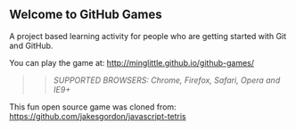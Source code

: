 ## Welcome to GitHub Games

A project based learning activity for people who are getting started with Git and GitHub.

You can play the game at: http://minglittle.github.io/github-games/

>> _*SUPPORTED BROWSERS*: Chrome, Firefox, Safari, Opera and IE9+_

This fun open source game was cloned from: https://github.com/jakesgordon/javascript-tetris
